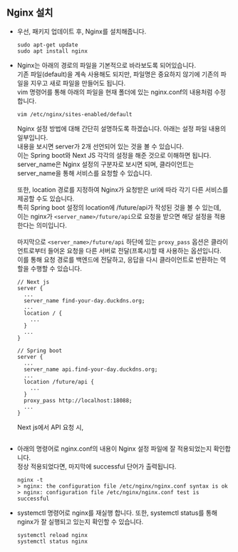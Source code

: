 
## Nginx 설치 

  - 우선, 패키지 업데이트 후, Nginx를 설치해줍니다.
    ```
    sudo apt-get update
    sudo apt install nginx
    ```

  - Nginx는 아래의 경로의 파일을 기본적으로 바라보도록 되어있습니다. <br>
    기존 파일(default)을 계속 사용해도 되지만, 파일명은 중요하지 않기에 기존의 파일을 지우고 새로 파일을 만들어도 됩니다. <br>
    vim 명령어를 통해 아래의 파일을 현재 폴더에 있는 nginx.conf의 내용처럼 수정합니다.
    ```
    vim /etc/nginx/sites-enabled/default
    ```

    Nginx 설정 방법에 대해 간단히 설명하도록 하겠습니다. 아래는 설정 파일 내용의 일부입니다. <br>
    내용을 보시면 server가 2개 선언되어 있는 것을 볼 수 있습니다. <br>
    이는 Spring boot와 Next JS 각각의 설정을 해준 것으로 이해하면 됩니다. <br>
    server_name은 Nginx 설정의 구분자로 보시면 되며, 클라이언트는 server_name을 통해 서비스를 요청할 수 있습니다.<br>
    <br>
    또한, location 경로를 지정하여 Nginx가 요청받은 uri에 따라 각기 다른 서비스를 제공할 수도 있습니다. <br>
    특히 Spring boot 설정의 location에 /future/api가 작성된 것을 볼 수 있는데, <br>
    이는 nginx가 `<server_name>/future/api`으로 요청을 받으면 해당 설정을 적용한다는 의미입니다. <br>
    <br>
    마지막으로 `<server_name>/future/api` 하단에 있는 `proxy_pass` 옵션은 클라이언트로부터 들어온 요청을 다른 서버로 전달(프록시)할 때 사용하는 옵션입니다. <br>
    이를 통해 요청 경로를 백엔드에 전달하고, 응답을 다시 클라이언트로 반환하는 역할을 수행할 수 있습니다.
    ```
    // Next js
    server {
      ...
      server_name find-your-day.duckdns.org;
      ...
      location / {
        ...
      }
      ...
    }

    // Spring boot
    server {
      ...
      server_name api.find-your-day.duckdns.org;
      ...
      location /future/api {
        ...
      }
      proxy_pass http://localhost:18088;
      ...
    }
    ```

    Next js에서 API 요청 시, 

    ```

    ```

  - 아래의 명령어로 nginx.conf의 내용이 Nginx 설정 파일에 잘 적용되었는지 확인합니다. <br>
    정상 적용되었다면, 마지막에 successful 단어가 출력됩니다. 
    ```
    nginx -t
    > nginx: the configuration file /etc/nginx/nginx.conf syntax is ok
    > nginx: configuration file /etc/nginx/nginx.conf test is successful
    ```

  - systemctl 명령어로 nginx를 재실행 합니다.
    또한, systemctl status를 통해 nginx가 잘 실행되고 있는지 확인할 수 있습니다.
    ```
    systemctl reload nginx
    systemctl status nginx
    ```




    ```
    ```
    
    ```
    ```
    
    ```
    ```
    
    ```
    ```

